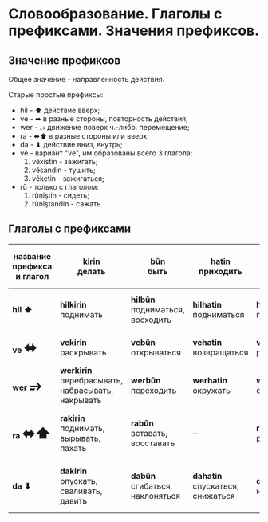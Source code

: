 # Словообразование. Глаголы с префиксами. Значения префиксов.

## Значение префиксов

Общее значение - направленность действия.

Старые простые префиксы:

- hil - ⬆︎ действие вверх;
- ve - ⬌ в разные стороны, повторность действия;
- wer - ⥴ движение поверх ч.-либо. перемещение;
- ra - ⬌⬆ в разные стороны или вверх;
- da - ⬇︎ действие вниз, внутрь;
- vê - вариант "ve", им образованы всего 3 глагола:
  1. vêxistin - зажигать;
  2. vêsandin - тушить;
  3. vêketin - зажигаться;
- rû - только с глаголом:
  1. rûniştin - сидеть;
  2. rûniştandin - сажать.

## Глаголы с префиксами

| название префикса и глагол                     | kirin<br/>делать                                       | bûn<br/>быть                          | hatin<br/>приходить                   | girtin<br>взять              | dan<br/>давать                                           | histin<br/>бить, помещать                                   | ketin<br/>падать, попадать                 | gerandin<br/>водить, управлять, вращать                             | kişîn<br/>тащиться, тянуться                          |
| ---------------------------------------------- | ------------------------------------------------------ | ------------------------------------- | ------------------------------------- | ---------------------------- | -------------------------------------------------------- | ----------------------------------------------------------- | ------------------------------------------ | ------------------------------------------------------------------- | ----------------------------------------------------- |
| **hil ⬆︎**                                     | **hilkirin**<br/>поднимать                             | **hilbûn**<br/>подниматься, восходить | **hilhatin**<br/>подниматься          | **hilgirtin**<br/>поднимать  | **hildan**<br/>поднимать, бросать вверх, брать           | **hilhistin**<br/>расстилать, разворачивать, распространять | –                                          | –                                                                   | **hilkişandin**<br/>вытаскивать вверх, поднимать      |
| **ve <span style="font-size: 30px">⬌</span>**  | **vekirin**<br/>раскрывать                             | **vebûn**<br/>открываться             | **vehatin**<br/>возвращаться          | **vegirtin**<br/>растягивать | **vedan**<br/>раскапывать, обшаривать                    | **vêhistin**<br/>зажигать                                   | **vêkitin**<br/>зажигаться                 | **vegerandin**<br/>возращать, сворачивать                           | **vekişîn**<br/>отходить, отступать                   |
| **wer <span style="font-size: 30px">⥴</span>** | **werkirin**<br/>перебрасывать, набрасывать, накрывать | **werbûn**<br/>переходить             | **werhatin**<br/>окружать             | **wergirtin**<br/>одевать    | **werdan**<br/>полоскать                                 | –                                                           | –                                          | **wergerandin**<br/>переворачивать, переводить (с языка)            | –                                                     |
| **ra <span style="font-size: 30px">⬌⬆</span>**  | **rakirin**<br/>поднимать, вырывать, пахать            | **rabûn**<br/>вставать, восставать    | –                                     | **ragirtin**<br/>растягивать | **radan**<br/>отгонять, разгонять, бросаться, обращаться | **rahistin**<br/>расстилать                                 | **rakitin**<br/>лежать растянувшись, спать | –                                                                   | **rakişîn**<br/>растягивать, вытягивать, натягиваться |
| **da ⬇︎**                                      | **dakirin**<br/>опускать, сваливать, давить            | **dabûn**<br/>сгибаться, наклоняться  | **dahatin**<br/>спускаться, снижаться | **dagirtin**<br/>наполнять   | **dadan**<br/>закрывать, запирать, зажигать              | **dahistin**<br/>опускать, закрывать                        | **dakitin**<br/>спускаться                 | **dagirandin**<br/>поворачивать, сворачивать (с дороги), возвращать | **dakişîn**<br/>спускаться, снижаться, быть втянутым  |
